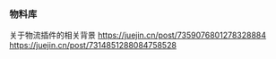 ### 物料库
关于物流插件的相关背景
https://juejin.cn/post/7359076801278328884
https://juejin.cn/post/7314851288084758528
